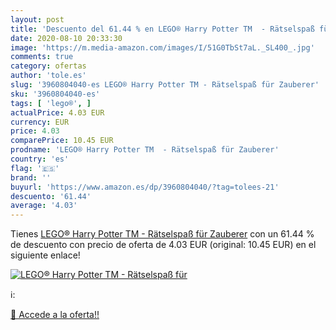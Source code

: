 ```yaml
---
layout: post
title: 'Descuento del 61.44 % en LEGO® Harry Potter TM  - Rätselspaß für '
date: 2020-08-10 20:33:30
image: 'https://m.media-amazon.com/images/I/51G0TbSt7aL._SL400_.jpg'
comments: true
category: ofertas
author: 'tole.es'
slug: '3960804040-es LEGO® Harry Potter TM - Rätselspaß für Zauberer'
sku: '3960804040-es'
tags: [ 'lego®', ]
actualPrice: 4.03 EUR
currency: EUR
price: 4.03
comparePrice: 10.45 EUR
prodname: 'LEGO® Harry Potter TM  - Rätselspaß für Zauberer'
country: 'es'
flag: '🇪🇸'
brand: ''
buyurl: 'https://www.amazon.es/dp/3960804040/?tag=tolees-21'
descuento: '61.44'
average: '4.03'
---
```


Tienes [LEGO® Harry Potter TM  - Rätselspaß für Zauberer](https://www.amazon.es/dp/3960804040/?tag=tolees-21) con un 61.44 % de descuento con precio de oferta de 4.03 EUR (original: 10.45 EUR) en el siguiente enlace!

[![LEGO® Harry Potter TM  - Rätselspaß für ](https://m.media-amazon.com/images/I/51G0TbSt7aL._SL400_.jpg)](https://www.amazon.es/dp/3960804040/?tag=tolees-21)

ℹ️:


[🛒 Accede a la oferta!!](https://www.amazon.es/dp/3960804040/?tag=tolees-21)
